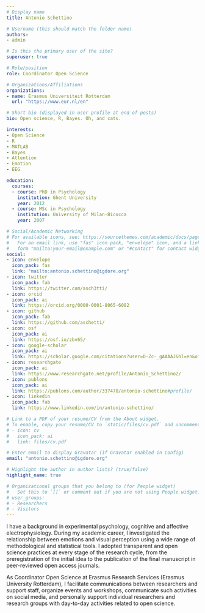 ```yaml
---
# Display name
title: Antonio Schettino

# Username (this should match the folder name)
authors:
- admin

# Is this the primary user of the site?
superuser: true

# Role/position
role: Coordinator Open Science

# Organizations/Affiliations
organizations:
- name: Erasmus Universiteit Rotterdam
  url: "https://www.eur.nl/en"

# Short bio (displayed in user profile at end of posts)
bio: Open science, R, Bayes. Oh, and cats.

interests:
- Open Science
- R
- MATLAB
- Bayes
- Attention
- Emotion
- EEG

education:
  courses:
  - course: PhD in Psychology
    institution: Ghent University
    year: 2012
  - course: MSc in Psychology
    institution: University of Milan-Bicocca
    year: 2007

# Social/Academic Networking
# For available icons, see: https://sourcethemes.com/academic/docs/page-builder/#icons
#   For an email link, use "fas" icon pack, "envelope" icon, and a link in the
#   form "mailto:your-email@example.com" or "#contact" for contact widget.
social:
- icon: envelope
  icon_pack: fas
  link: "mailto:antonio.schettino@igdore.org"
- icon: twitter
  icon_pack: fab
  link: https://twitter.com/asch3tti/
- icon: orcid
  icon_pack: ai
  link: https://orcid.org/0000-0001-8065-6082
- icon: github
  icon_pack: fab
  link: https://github.com/aschetti/
- icon: osf
  icon_pack: ai
  link: https://osf.io/zbv65/
- icon: google-scholar
  icon_pack: ai
  link: https://scholar.google.com/citations?user=D-Zc-_gAAAAJ&hl=en&oi=ao/
- icon: researchgate
  icon_pack: ai
  link: https://www.researchgate.net/profile/Antonio_Schettino2/
- icon: publons
  icon_pack: ai
  link: https://publons.com/author/337478/antonio-schettino#profile/
- icon: linkedin
  icon_pack: fab
  link: https://www.linkedin.com/in/antonio-schettino/

# Link to a PDF of your resume/CV from the About widget.
# To enable, copy your resume/CV to `static/files/cv.pdf` and uncomment the lines below.
# - icon: cv
#   icon_pack: ai
#   link: files/cv.pdf

# Enter email to display Gravatar (if Gravatar enabled in Config)
email: "antonio.schettino@igdore.org"

# Highlight the author in author lists? (true/false)
highlight_name: true

# Organizational groups that you belong to (for People widget)
#   Set this to `[]` or comment out if you are not using People widget.
# user_groups:
# - Researchers
# - Visitors
---
```


I have a background in experimental psychology, cognitive and affective electrophysiology. During my academic career, I investigated the relationship between emotions and visual perception using a wide range of methodological and statistical tools. I adopted transparent and open science practices at every stage of the research cycle, from the preregistration of the initial idea to the publication of the final manuscript in peer-reviewed open access journals.

As Coordinator Open Science at Erasmus Research Services (Erasmus University Rotterdam), I facilitate communications between researchers and support staff, organize events and workshops, communicate such activities on social media, and personally support individual researchers and research groups with day-to-day activities related to open science.
